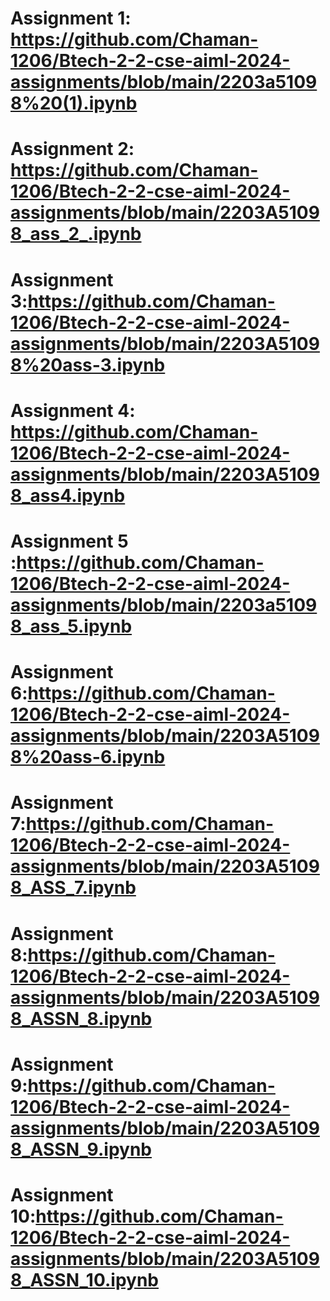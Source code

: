 # Assignment 1: https://github.com/Chaman-1206/Btech-2-2-cse-aiml-2024-assignments/blob/main/2203a51098%20(1).ipynb
# Assignment 2: https://github.com/Chaman-1206/Btech-2-2-cse-aiml-2024-assignments/blob/main/2203A51098_ass_2_.ipynb
# Assignment 3:https://github.com/Chaman-1206/Btech-2-2-cse-aiml-2024-assignments/blob/main/2203A51098%20ass-3.ipynb
# Assignment 4: https://github.com/Chaman-1206/Btech-2-2-cse-aiml-2024-assignments/blob/main/2203A51098_ass4.ipynb
# Assignment 5 :https://github.com/Chaman-1206/Btech-2-2-cse-aiml-2024-assignments/blob/main/2203a51098_ass_5.ipynb
# Assignment 6:https://github.com/Chaman-1206/Btech-2-2-cse-aiml-2024-assignments/blob/main/2203A51098%20ass-6.ipynb
# Assignment 7:https://github.com/Chaman-1206/Btech-2-2-cse-aiml-2024-assignments/blob/main/2203A51098_ASS_7.ipynb
# Assignment 8:https://github.com/Chaman-1206/Btech-2-2-cse-aiml-2024-assignments/blob/main/2203A51098_ASSN_8.ipynb
# Assignment 9:https://github.com/Chaman-1206/Btech-2-2-cse-aiml-2024-assignments/blob/main/2203A51098_ASSN_9.ipynb
# Assignment 10:https://github.com/Chaman-1206/Btech-2-2-cse-aiml-2024-assignments/blob/main/2203A51098_ASSN_10.ipynb
